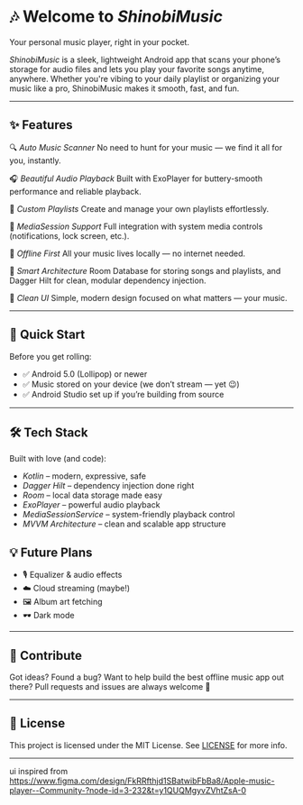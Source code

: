 # 🎶 Welcome to *ShinobiMusic*

Your personal music player, right in your pocket.

*ShinobiMusic* is a sleek, lightweight Android app that scans your phone’s storage for audio files and lets you play your favorite songs anytime, anywhere. Whether you're vibing to your daily playlist or organizing your music like a pro, ShinobiMusic makes it smooth, fast, and fun.

---

## ✨ Features

🔍 *Auto Music Scanner*
No need to hunt for your music — we find it all for you, instantly.

🎧 *Beautiful Audio Playback*
Built with ExoPlayer for buttery-smooth performance and reliable playback.

📂 *Custom Playlists*
Create and manage your own playlists effortlessly.

📡 *MediaSession Support*
Full integration with system media controls (notifications, lock screen, etc.).

💾 *Offline First*
All your music lives locally — no internet needed.

🧠 *Smart Architecture*
Room Database for storing songs and playlists, and Dagger Hilt for clean, modular dependency injection.

🎨 *Clean UI*
Simple, modern design focused on what matters — your music.

---

## 🚀 Quick Start

Before you get rolling:

* ✅ Android 5.0 (Lollipop) or newer
* ✅ Music stored on your device (we don’t stream — yet 😉)
* ✅ Android Studio set up if you’re building from source

---

## 🛠 Tech Stack

Built with love (and code):

* *Kotlin* – modern, expressive, safe
* *Dagger Hilt* – dependency injection done right
* *Room* – local data storage made easy
* *ExoPlayer* – powerful audio playback
* *MediaSessionService* – system-friendly playback control
* *MVVM Architecture* – clean and scalable app structure


## 💡 Future Plans

* 🎙️ Equalizer & audio effects
* ☁️ Cloud streaming (maybe!)
* 🖼️ Album art fetching
* 🕶️ Dark mode

---

## 🙌 Contribute

Got ideas? Found a bug? Want to help build the best offline music app out there? Pull requests and issues are always welcome 💙

---

## 📄 License

This project is licensed under the MIT License. See [LICENSE](LICENSE) for more info.

---
ui inspired from https://www.figma.com/design/FkRRfthjd1SBatwibFbBa8/Apple-music-player--Community-?node-id=3-232&t=y1QUQMgyvZVhtZsA-0
